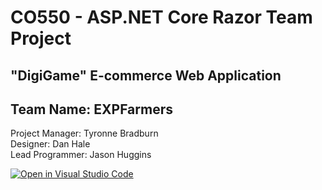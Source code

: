 # CO550 - ASP.NET Core Razor Team Project
## "DigiGame" E-commerce Web Application
## Team Name: EXPFarmers
Project Manager: Tyronne Bradburn<br>
Designer: Dan Hale<br>
Lead Programmer: Jason Huggins

[![Open in Visual Studio Code](https://classroom.github.com/assets/open-in-vscode-f059dc9a6f8d3a56e377f745f24479a46679e63a5d9fe6f495e02850cd0d8118.svg)](https://classroom.github.com/online_ide?assignment_repo_id=5898466&assignment_repo_type=AssignmentRepo)
